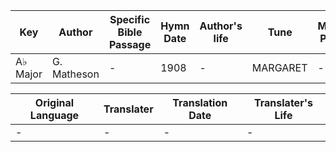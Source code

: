 Key | Author   | Specific Bible Passage     |Hymn Date |Author's life |Tune |Metrical Pattern   |Composer/Source
-- | --------- | ---------------------------|----------|--------------|-----|-------------------|-------------  
A♭ Major |G. Matheson |- |1908 |- |MARGARET |- |A. L. Peace

Original Language | Translater | Translation Date   | Translater's Life  
----------------- | --------- | --------------------|-------------     
\- |- |- |-
